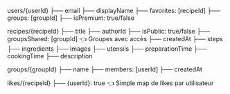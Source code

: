 users/{userId}
├── email
├── displayName
├── favorites: [recipeId]
├── groups: [groupId]
├── isPremium: true/false

recipes/{recipeId}
├── title
├── authorId
├── isPublic: true/false
├── groupsShared: [groupId]     👈 Groupes avec accès
├── createdAt
├── steps
├── ingredients
├── images
├── utensils
├── preparationTime
├── cookingTime
├── description

groups/{groupId}
├── name
├── members: [userId]
├── createdAt

likes/{recipeId}
├── {userId}: true                  👈 Simple map de likes par utilisateur